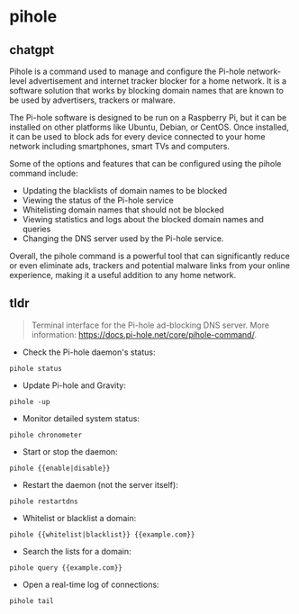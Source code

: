 # pihole 
## chatgpt 
Pihole is a command used to manage and configure the Pi-hole network-level advertisement and internet tracker blocker for a home network. It is a software solution that works by blocking domain names that are known to be used by advertisers, trackers or malware. 

The Pi-hole software is designed to be run on a Raspberry Pi, but it can be installed on other platforms like Ubuntu, Debian, or CentOS. Once installed, it can be used to block ads for every device connected to your home network including smartphones, smart TVs and computers.

Some of the options and features that can be configured using the pihole command include:

- Updating the blacklists of domain names to be blocked
- Viewing the status of the Pi-hole service
- Whitelisting domain names that should not be blocked
- Viewing statistics and logs about the blocked domain names and queries
- Changing the DNS server used by the Pi-hole service.

Overall, the pihole command is a powerful tool that can significantly reduce or even eliminate ads, trackers and potential malware links from your online experience, making it a useful addition to any home network. 

## tldr 
 
> Terminal interface for the Pi-hole ad-blocking DNS server.
> More information: <https://docs.pi-hole.net/core/pihole-command/>.

- Check the Pi-hole daemon's status:

`pihole status`

- Update Pi-hole and Gravity:

`pihole -up`

- Monitor detailed system status:

`pihole chronometer`

- Start or stop the daemon:

`pihole {{enable|disable}}`

- Restart the daemon (not the server itself):

`pihole restartdns`

- Whitelist or blacklist a domain:

`pihole {{whitelist|blacklist}} {{example.com}}`

- Search the lists for a domain:

`pihole query {{example.com}}`

- Open a real-time log of connections:

`pihole tail`
